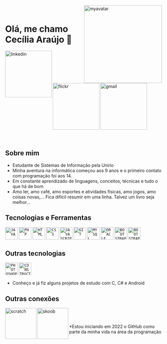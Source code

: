 
<img align="right" width="250px" style="margin-top:-20px" src="https://i.ibb.co/3SHZSnv/myavatoontab.png" alt="myavatar">



 <div dsplay="inline-block">
 
 <h1 align="left">Olá, me chamo Cecília Araújo 👋</h1>

 <a href="https://www.linkedin.com/in/csa-cecilia/">
    <img align="left" width="150px" src="https://i.ibb.co/j3PwR3X/linkedin2.png" alt="linkedin" style="vertical-align:top;">
  </a> 
  <a href="https://www.flickr.com/people/scecilia028/">
    <img align="left" width="150px" src="https://i.ibb.co/ySphCN7/flickr.png" alt="flickr" style="vertical-align:top;">
  </a>
  <a href="mailto:scecilia028@gmail.com">
    <img width="150px" src="https://i.ibb.co/RCxddxd/gmail.png" alt="gmail" style="vertical-align:top;">
  </a>
</div>

</br>
</br>

## Sobre mim

- Estudante de Sistemas de Informação pela Unirio 
- Minha aventura na informática começou aos 9 anos e o primeiro contato com programação foi aos 14.
- Em constante aprendizado de linguagens, conceitos, técnicas e tudo o que há de bom
- Amo ler, amo café, amo esportes e atividades físicas, amo jogos, amo coisas novas,... Fica difícil resumir em uma linha. Talvez um livro seja melhor...

## Tecnologias e Ferramentas

<code><img width="40px" src="https://cdn.jsdelivr.net/gh/devicons/devicon/icons/java/java-original-wordmark.svg" title = "JAVA"/></code>
<code><img width="40px" src="https://cdn.jsdelivr.net/gh/devicons/devicon/icons/php/php-original.svg" title = "PHP"/></code>
<code><img width="40px" src="https://cdn.jsdelivr.net/gh/devicons/devicon/icons/html5/html5-original-wordmark.svg" title = "HTML"/></code>
<code><img width="40px" src="https://cdn.jsdelivr.net/gh/devicons/devicon/icons/css3/css3-original-wordmark.svg" title = "CSS"/></code>
<code><img width="40px" src="https://cdn.jsdelivr.net/gh/devicons/devicon/icons/javascript/javascript-original.svg" title = "JAVASCRIPT"/></code>
<code><img width="40px" src="https://cdn.jsdelivr.net/gh/devicons/devicon/icons/git/git-original.svg" title = "GIT"/></code>
<code><img width="40px" src="https://cdn.jsdelivr.net/gh/devicons/devicon/icons/mysql/mysql-original.svg" title = "MYSQL"/></code>
<code><img width="40px" src="https://cdn.jsdelivr.net/gh/devicons/devicon/icons/oracle/oracle-original.svg" title = "ORACLE"/></code>
<code><img width="40px" src="https://cdn.jsdelivr.net/gh/devicons/devicon/icons/bootstrap/bootstrap-plain-wordmark.svg" title = "BOOTSTRAP"/></code>
<code><img width="40px" src="https://cdn.jsdelivr.net/gh/devicons/devicon/icons/vuejs/vuejs-original-wordmark.svg" title = "BOOTSTRAP"/></code>


## Outras tecnologias

 <code><img width="40px" src="https://cdn.jsdelivr.net/gh/devicons/devicon/icons/photoshop/photoshop-plain.svg" title = "PHOTOSHOP"/></code>
 <code><img width="40px" src="https://i.ibb.co/fndJnfY/construct.png" title = "CONSTRUCT2"/></code>
 - Conheço e já fiz alguns projetos de estudo com C, C# e Android
 
## Outras conexões

  <a href="https://scratch.mit.edu/users/scecilia028/">
    <img align="left" width="100px" src="https://i.ibb.co/VQ6Q0Dx/scratch.png" alt="scratch" style="vertical-align:top;">
  </a> 
   <a href="https://www.skoob.com.br/usuario/719098-ceecii">
    <img align="left" width="100px" src="https://i.ibb.co/Stv5JPS/skoob.png" alt="skoob" style="vertical-align:top;">
  </a> 
  
  </br>
  </br>
  </br>
  *Estou iniciando em 2022 o GitHub como parte da minha vida na área da programação
 
